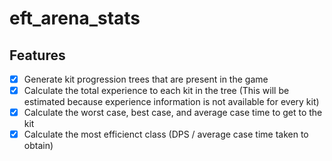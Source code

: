# eft_arena_stats #
## Features ##
- [x] Generate kit progression trees that are present in the game
- [x] Calculate the total experience to each kit in the tree (This will be estimated because experience information is not available for every kit)
- [x] Calculate the worst case, best case, and average case time to get to the kit
- [x] Calculate the most efficienct class (DPS / average case time taken to obtain)
